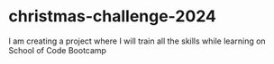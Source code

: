 # christmas-challenge-2024
I am creating a project where I will train all the skills while learning on School of Code Bootcamp
